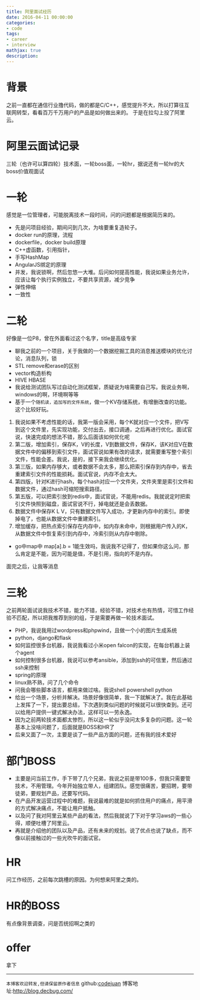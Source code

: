 ```yaml
---
title: 阿里面试经历
date: 2016-04-11 00:00:00
categories:
- code
tags: 
- career
- interview
mathjax: true
description: 
---
```


# 背景
之前一直都在通信行业撸代码，做的都是C/C++，感觉提升不大，所以打算往互联网转型，看看百万千万用户的产品是如何做出来的。
于是在拉勾上投了阿里云。

<!--more-->

# 阿里云面试记录
三轮（也许可以算四轮）技术面，一轮boss面，一轮hr，据说还有一轮hr的大boss价值观面试

# 一轮
感觉是一位管理者，可能脱离技术一段时间，问的问题都是根据简历来的。
- 先是问项目经验，期间问到几次，为啥要重复造轮子。
- docker run的原理，流程
- dockerfile，docker build原理
- C++虚函数，引用指针，
- 手写HashMap
- AngularJS绑定的原理
- 并发，我说锁啊，然后忽悠一大堆。后问如何提高性能，我说如果业务允许，应该让每个执行实例独立，不要共享资源，减少竞争
- 弹性伸缩
- 一致性

# 二轮
好像是一位P8，曾在外面看过这个名字，title是高级专家
- 聊我之前的一个项目，关于我做的一个数据挖掘工具的消息推送模块的优化讨论，消息队列，锁
- STL remove和erase的区别
- vector构造析构
- HIVE HBASE
- 我说给测试团队写过自动化测试框架，质疑说为啥需要自己写。我说业务啊，windows的啊，环境啊等等
- 基于一个`随机读，追加写的文件系统`，做一个KV存储系统，有增删改查的功能。这个比较好玩。
1. 我说如果不考虑性能的话，我第一版会采用，每个K就对应一个文件，把V写到这个文件里，先实现功能，交付出去，接口调通，之后再进行优化。面试官说，快速完成的想法不错，那么后面该如何优化呢
2. 第二版，增加索引，保存K，V的长度，V到数据文件，保存K，该K对应V在数据文件中的偏移到索引文件，面试官说如果有改的请求，就需要重写整个索引文件，性能会差。我说，是的，接下来我会继续优化。
3. 第三版，如果内存够大，或者数据不会太多，那么把索引保存到内存中，省去重建索引文件的性能损耗。面试官说，内存不会太大。
4. 第四版，针对K进行hash，每个hash对应一个文件夹，文件夹里是索引文件和数据文件，通过hash可缩短搜索路径。
5. 第五版，可以把索引放到redis中，面试官说，不能用redis。我就说定时把索引文件快照到磁盘，面试官说不行，掉电就还是会丢数据。
6. 数据文件中保存K L V，只有数据文件写入成功，才更新内存中的索引。即使掉电了，也能从数据文件中重建索引。
7. 增加缓存，把热点索引保存在内存中，如内存未命中，则根据用户传入的K，从数据文件中恢复索引到内存中，冷索引则从内存中剔除。
- go中map中 map[a].b = 1能生效吗，我说我不记得了，但如果你这么问，那么肯定是不能，因为可能是值，不是引用，指向的不是内存。

面完之后，让我等消息

# 三轮
之前两轮面试说我技术不错，能力不错，经验不错，对技术也有热情，可惜工作经验不匹配，所以把我推荐到别的组，于是需要再做一轮技术面试。
- PHP，我说我用过wordpress和phpwind，且做一个小的图片生成系统
- python，django和flask
- 如何监控很多台机器，我说我看过小米open falcon的实现，在每台机器上装个agent
- 如何控制很多台机器，我说可以参考ansible，添加到ssh的可信里，然后通过ssh来控制
- spring的原理
- linux熟不熟，问了几个命令
- 问我会哪些脚本语言，都用来做过啥。我说shell powershell python
- 给出一个场景，分析并解决。场景好像很简单，我一下就解决了。我在此基础上发挥了一下，提出要总结，下次遇到类似问题的时候就可以很快查到。还可以给用户提供一键式解决办法，这样可以一劳永逸。
- 因为之前两轮技术面都太惨烈，所以这一轮似乎没问太多复杂的问题。这一轮基本上没啥问题了，后面就是BOSS和HR了
- 后来又面了一次，主要是谈了一些产品方面的问题，还有我的技术爱好

# 部门BOSS
- 主要是问当前工作，手下带了几个兄弟，我说之前是带100多，但我只需要管技术，不用管理。今年开始独立带人，组建团队。感觉很痛苦，要招聘，要带徒弟，要规划产品，还要写代码。
- 在产品开发运营过程中的难题，我说最难的就是如何抓住用户的痛点，用平滑的方式解决痛点，不能让用户抵触。
- 以及问了我对阿里云某些产品的看法，然后我就说了下对于学习aws的一些心得，顺便吐槽了阿里云。
- 再就是介绍他的团队以及产品，还有未来的规划。说了优点也说了缺点，而不像以前接触过的一些光吹牛的面试官。

# HR
问工作经历，之前每次跳槽的原因。为何想来阿里之类的。

# HR的BOSS
有点像背景调查，问是否统招啊之类的

# offer
拿下



----------------------------

`本博客欢迎转发,但请保留原作者信息`
github:[codejuan](https://github.com/CodeJuan)
博客地址:http://blog.decbug.com/

